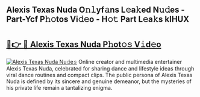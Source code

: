 ## Alexis Texas Nuda O𝚗𝚕yf𝚊ns L𝚎a𝚔ed N𝚞𝚍es - Part-Ycf P𝚑𝚘tos Vi𝚍𝚎o - H𝚘𝚝 Part L𝚎a𝚔s kIHUX

# <h2><a href="http://kfconwj.oniu.top/?m=Alexis+Texas+Nuda">🔗👉 🔴 Alexis Texas Nuda P𝚑ot𝚘𝚜 V𝚒d𝚎o</a></h2>

[![Alexis Texas Nuda Nu𝚍e𝚜](https://i.imgur.com/0qMVB7G.gif)](http://kfconwj.oniu.top/?m=Alexis+Texas+Nuda)
Online creator and multimedia entertainer Alexis Texas Nuda, celebrated for sharing dance and lifestyle ideas through viral dance routines and compact clips. The public persona of Alexis Texas Nuda is defined by its sincere and genuine demeanor, but the mysteries of his private life remain a tantalizing enigma.  
